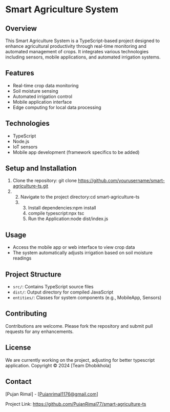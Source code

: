 # Smart Agriculture System

## Overview
This Smart Agriculture System is a TypeScript-based project designed to enhance agricultural productivity through real-time monitoring and automated management of crops. It integrates various technologies including sensors, mobile applications, and automated irrigation systems.

## Features
- Real-time crop data monitoring
- Soil moisture sensing
- Automated irrigation control
- Mobile application interface
- Edge computing for local data processing

## Technologies
- TypeScript
- Node.js
- IoT sensors
- Mobile app development (framework specifics to be added)

## Setup and Installation
1. Clone the repository: git clone https://github.com/yourusername/smart-agriculture-ts.git
2. 2. Navigate to the project directory:cd smart-agriculture-ts
   3. 3. Install dependencies:npm install
      4. compile typescript:npx tsc
      5. Run the Application:node dist/index.js

     
## Usage
- Access the mobile app or web interface to view crop data
- The system automatically adjusts irrigation based on soil moisture readings

## Project Structure
- `src/`: Contains TypeScript source files
- `dist/`: Output directory for compiled JavaScript
- `entities/`: Classes for system components (e.g., MobileApp, Sensors)

## Contributing
Contributions are welcome. Please fork the repository and submit pull requests for any enhancements.

## License
We are currently working on the project, adjusting for better typescript application. 
Copyright © 2024 [Team Dhobikhola]

## Contact
[Pujan Rimal] - [Pujanrimal1176@gmail.com]

Project Link: https://github.com/PujanRimal77/smart-agriculture-ts

